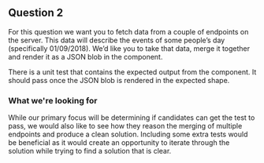 ## Question 2

For this question we want you to fetch data from a couple of endpoints on the server. This data will describe the events of some people’s day (specifically 01/09/2018). We’d like you to take that data, merge it together and render it as a JSON blob in the component.

There is a unit test that contains the expected output from the component. It should pass once the JSON blob is rendered in the expected shape.

### What we're looking for

While our primary focus will be determining if candidates can get the test to pass, we would also like to see how they reason the merging of multiple endpoints and produce a clean solution. Including some extra tests would be beneficial as it would create an opportunity to iterate through the solution while trying to find a solution that is clear.
